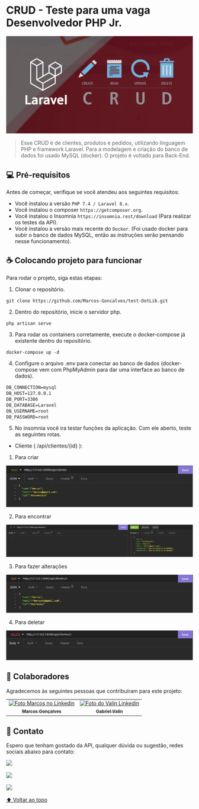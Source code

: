 # CRUD - Teste para uma vaga Desenvolvedor PHP Jr. 

<!---Esses são exemplos. Veja https://shields.io para outras pessoas ou para personalizar este conjunto de escudos. Você pode querer incluir dependências, status do projeto e informações de licença aqui--->

<img src="resources/img/crudLaravel.jpg" alt="crudLaravel">

>Esse CRUD é de clientes, produtos e pedidos, utilizando linguagem PHP e framework Laravel. Para a modelagem e criação do banco de dados foi usado MySQL (docker). O projeto é voltado para Back-End.


## 💻 Pré-requisitos

Antes de começar, verifique se você atendeu aos seguintes requisitos:
<!---Estes são apenas requisitos de exemplo. Adicionar, duplicar ou remover conforme necessário--->
* Você instalou a versão `PHP 7.4 / Laravel 8.x`.
* Você instalou o composer `https://getcomposer.org`.
* Você instalou o Insomnia `https://insomnia.rest/download` (Para realizar os testes da API).
* Você instalou a versão mais recente do `Docker`. (Foi usado docker para subir o banco de dados MySQL, então as instruções serão pensando nesse funcionamento).


## ☕ Colocando projeto para funcionar
Para rodar o projeto, siga estas etapas:
1. Clonar o repositório.
```
git clone https://github.com/Marcos-Goncalves/test-DotLib.git
```
2. Dentro do repositório, inicie o servidor php.
```
php artisan serve
```
3. Para rodar os containers corretamente, execute o docker-compose já existente dentro do repositório.
```
docker-compose up -d
```
4. Configure o arquivo .env para conectar ao banco de dados (docker-compose vem com PhpMyAdmin para dar uma interface ao banco de dados).
```
DB_CONNECTION=mysql
DB_HOST=127.0.0.1
DB_PORT=3306
DB_DATABASE=Laravel
DB_USERNAME=root
DB_PASSWORD=root
```

5. No insomnia você ira testar funções da aplicação. Com ele aberto, teste as seguintes rotas.

* Cliente ( /api/clientes/{id} ):
1. Para criar
<img src="resources/img/criandoCliente.jpg">

2. Para encontrar
<img src="resources/img/findCliente.jpg">

3. Para fazer alterações
<img src="resources/img/updateCliente.jpg">

4. Para deletar
<img src="resources/img/deleteCliente.jpg">

## 🤝 Colaboradores

Agradecemos às seguintes pessoas que contribuíram para este projeto:

<table>
  <tr>
    <td align="center">
      <a href="#">
        <img src="https://media-exp1.licdn.com/dms/image/C4E03AQHh1SxBT3byvw/profile-displayphoto-shrink_200_200/0/1628546972400?e=1665619200&v=beta&t=wPWpkwGDgexx0T8ICsVRy96Q-PD-6mjfP6fx34GKSiE" width="100px;" alt="Foto Marcos no Linkedin"/><br>
        <sub>
          <b>Marcos Gonçalves</b>
        </sub>
      </a>
    </td>
    <td align="center">
      <a href="#">
        <img src="https://media-exp1.licdn.com/dms/image/C4D03AQGwJGALakrtJQ/profile-displayphoto-shrink_200_200/0/1658772897048?e=1665619200&v=beta&t=xmQocrQUErLcqprxoxCKsisBD7e__BnwUUYv1T1RCwA" width="100px;" alt="Foto do Valin Linkedin"/><br>
        <sub>
          <b>Gabriel Valin</b>
        </sub>
      </a>
    </td>
  </tr>
</table>

## 💬 Contato
Espero que tenham gostado da API, qualquer dúvida ou sugestão, redes sociais abaixo para contato:

<a href="https://www.linkedin.com/in/malxg/"><img src="https://img.shields.io/badge/LinkedIn-0077B5?style=for-the-badge&logo=linkedin&logoColor=white"/><br>

<a href="https://github.com/Marcos-Goncalves"><img href="https://www.linkedin.com/in/malxg/" src="https://img.shields.io/badge/GitHub-100000?style=for-the-badge&logo=github&logoColor=white"/><br>

<a href="https://twitter.com/ma_alxg"><img href="https://www.linkedin.com/in/malxg/" src="https://img.shields.io/badge/Twitter-1DA1F2?style=for-the-badge&logo=twitter&logoColor=white"/><br>

[⬆ Voltar ao topo](#CRUD)<br>